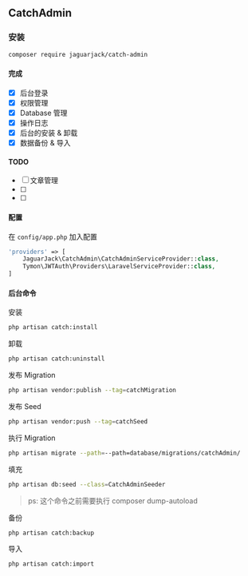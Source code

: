 ## CatchAdmin

### 安装

```bash
composer require jaguarjack/catch-admin
```
#### 完成
- [x] 后台登录
- [x] 权限管理
- [x] Database 管理
- [x] 操作日志
- [x] 后台的安装 & 卸载
- [x] 数据备份 & 导入
#### TODO
- [ ] 文章管理
- [ ] 
- [ ]

#### 配置
在 `config/app.php` 加入配置
```php
'providers' => [
    JaguarJack\CatchAdmin\CatchAdminServiceProvider::class,
    Tymon\JWTAuth\Providers\LaravelServiceProvider::class,
]
```
#### 后台命令
安装
```bash
php artisan catch:install
``` 
卸载
```bash
php artisan catch:uninstall
```
发布 Migration
```bash
php artisan vendor:publish --tag=catchMigration
```
发布 Seed
```bash
php artisan vendor:push --tag=catchSeed
```
执行 Migration
```bash
php artisan migrate --path=--path=database/migrations/catchAdmin/
```
填充
```bash
php artisan db:seed --class=CatchAdminSeeder
```
> ps: 这个命令之前需要执行 composer dump-autoload

 备份
 ```bash
 php artisan catch:backup
 ```
 导入
```bash
php artisan catch:import
``` 

